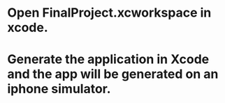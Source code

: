 # Open FinalProject.xcworkspace in xcode.
# Generate the application in Xcode and the app will be generated on an iphone simulator.
